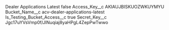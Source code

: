 <?xml version="1.0" encoding="UTF-8"?>
<CustomMetadata xmlns="http://soap.sforce.com/2006/04/metadata" xmlns:xsi="http://www.w3.org/2001/XMLSchema-instance" xmlns:xsd="http://www.w3.org/2001/XMLSchema">
    <label>Dealer Applications Latest</label>
    <protected>false</protected>
    <values>
        <field>Access_Key__c</field>
        <value xsi:type="xsd:string">AKIAUJBISKUOZWKUYMYU</value>
    </values>
    <values>
        <field>Bucket_Name__c</field>
        <value xsi:type="xsd:string">acv-dealer-applications-latest</value>
    </values>
    <values>
        <field>Is_Testing_Bucket_Access__c</field>
        <value xsi:type="xsd:boolean">true</value>
    </values>
    <values>
        <field>Secret_Key__c</field>
        <value xsi:type="xsd:string">Jgc17uYVsVmp0f/JlNuqiaj8yaHPgL4ZepPwTwwo</value>
    </values>
</CustomMetadata>
